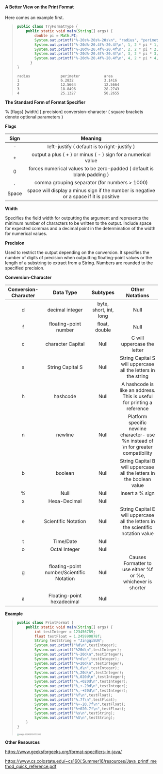 #### A Better View on the Print Format

Here comes an example first.

> ```java
> public class TryFormatType {
>     public static void main(String[] args) {
>         double pi = Math.PI;
>         System.out.printf("%-20s%-20s%-20s\n", "radius", "perimeter", "area");
>         System.out.printf("%-20d%-20.4f%-20.4f\n", 1, 2 * pi * 1, pi * 1 * 1);
>         System.out.printf("%-20d%-20.4f%-20.4f\n", 2, 2 * pi * 2, pi * 2 * 2);
>         System.out.printf("%-20d%-20.4f%-20.4f\n", 3, 2 * pi * 3, pi * 3 * 3);
>         System.out.printf("%-20d%-20.4f%-20.4f\n", 4, 2 * pi * 4, pi * 4 * 4);
>    	}
> }
> ```
>
> ```
> radius              perimeter           area
> 1                   6.2832              3.1416
> 2                   12.5664             12.5664
> 3                   18.8496             28.2743
> 4                   25.1327             50.2655
> ```

**The Standard Form of Format Specifier**

% [flags] [width] [.precision] conversion-character                  ( square brackets denote optional parameters )

**Flags**

| Sign  |                           Meaning                            |
| :---: | :----------------------------------------------------------: |
|   -   |         left-justify ( default is to right-justify )         |
|   +   | output a plus ( + ) or minus ( - ) sign for a numerical value |
|   0   | forces numerical values to be zero-padded ( default is blank padding ) |
|   ,   |        comma grouping separator (for numbers > 1000)         |
| Space | space will display a minus sign if the number is negative or a space if it is positive |

**Width**

Specifies the field width for outputting the argument and represents the minimum number of characters to  be written to the output. Include space for expected commas and a decimal point in the determination of  the width for numerical values.

**Precision**

Used to restrict the output depending on the conversion. It specifies the number of digits of precision when  outputting floating-point values or the length of a substring to extract from a String. Numbers are rounded  to the specified precision.

**Conversion-Character**

| Conversion-Character |                 Data Type                 |        Subtypes        |                       Other Notations                        |
| :------------------: | :---------------------------------------: | :--------------------: | :----------------------------------------------------------: |
|          d           |              decimal integer              | byte, short, int, long |                             Null                             |
|          f           |           floating-point number           |     float, double      |                             Null                             |
|          c           |             character Capital             |          Null          |                 C will uppercase the letter                  |
|          s           |             String Capital S              |          Null          | String Capital S will uppercase all the letters in the string |
|          h           |                 hashcode                  |          Null          | A hashcode is like an address. This is useful for printing a reference |
|          n           |                  newline                  |          Null          | Platform specific newline character- use %n instead of \n for greater compatibility |
|          b           |                  boolean                  |          Null          | String Capital B will uppercase all the letters in the boolean value |
|          %           |                   Null                    |          Null          |                       Insert a % sign                        |
|          x           |               Hexa-Decimal                |          Null          |                                                              |
|          e           |            Scientific Notation            |          Null          | String Capital E will uppercase all the letters in the scientific notation value |
|          t           |                 Time/Date                 |          Null          |                                                              |
|          o           |               Octal Integer               |          Null          |                                                              |
|          g           | floating-point number/Scientific Notation |          Null          | Causes Formatter to use either %f or %e, whichever is shorter |
|          a           |        Floating-point hexadecimal         |          Null          |                                                              |

**Example**

> ```java
> public class PrintFormat {
>     public static void main(String[] args) {
>         int testInteger = 123456789;
>         float testFloat = 1.245990878f;
>         String testString = "JingqiSUN";
>         System.out.printf("%d\n",testInteger);
>         System.out.printf("%20d\n",testInteger);
>         System.out.printf("%-20d\n",testInteger);
>         System.out.printf("%+d\n",testInteger);
>         System.out.printf("%+20d\n",testInteger);
>         System.out.printf("%,d\n",testInteger);
>         System.out.printf("%,20d\n",testInteger);
>         System.out.printf("%,020d\n",testInteger);
>         System.out.printf("%,+020d\n",testInteger);
>         System.out.printf("%,+-20d\n",testInteger);
>         System.out.printf("%,-+20d\n",testInteger);
>         System.out.printf("%f\n",testFloat);
>         System.out.printf("%.7f\n",testFloat);
>         System.out.printf("%+-20.7f\n",testFloat);
>         System.out.printf("%+020.7f\n",testFloat);
>         System.out.printf("%s\n",testString);
>         System.out.printf("%S\n",testString);
>     }
> }
> ```
>
> <img src="C:\Users\孙璟琦\AppData\Roaming\Typora\typora-user-images\image-20240616141112306.png" alt="image-20240616141112306" style="zoom:40%;" />

**Other Resources**

https://www.geeksforgeeks.org/format-specifiers-in-java/

https://www.cs.colostate.edu/~cs160/.Summer16/resources/Java_printf_method_quick_reference.pdf

